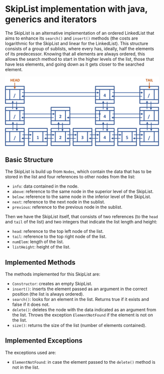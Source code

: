# SkipList implementation with java, generics and iterators
The SkipList is an alternative implementation of an ordered LinkedList that aims to enhance its `search()` and `insert()` methods (the costs are logarithmic for the SkipList and linear for the LinkedList).  This structure consists of a group of sublists, where every has, ideally, half the elements of its predecessor.  Knowing that all elements are always ordered, this allows the search method to start in the higher levels of the list, those that have less elements, and going down as it gets closer to the searched element.

![alt text](https://github.com/mireiagasco/SkipList-Java/blob/main/SkipList.png)


## Basic Structure
The SkipList is build up from `Nodes`, which contain the data that has to be stored in the list and four references to other nodes from the list:
* `info`: data contained in the node.
* `above`: reference to the same node in the superior level of the SkipList.
* `below`: reference to the same node in the inferior level of the SkipList.
* `next`: reference to the next node in the sublist.
* `previous`: reference to the previous node in the sublist.

Then we have the SkipList itself, that consists of two references (to the `head` and `tail` of the list) and two integers that indicate the list length and height:
* `head`: reference to the top left node of the list.
* `tail`: reference to the top right node of the list.
* `numElem`: length of the list.
* `listHeight`: height of the list.

## Implemented Methods
The methods implemented for this SkipList are:
* `Constructor`: creates an empty SkipList.
* `insert()`: inserts the element passed as an argument in the correct position (the list is always ordered).
* `search()`: looks for an element in the list. Returns true if it exists and false if it does not.
* `delete()`: deletes the node with the data indicated as an argument from the list.  Throws the exception `ElementNotFound` if the element is not on the list.
* `size()`: returns the size of the list (number of elements contained).

## Implemented Exceptions
The exceptions used are:
* `ElementNotFound`: in case the element passed to the `delete()` method is not in the list.
